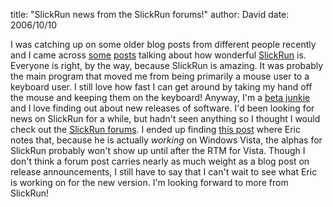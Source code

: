 
title: "SlickRun news from the SlickRun forums!"
author: David
date: 2006/10/10

I was catching up on some older blog posts from different people recently and I came across [some](http://www.hanselman.com/blog/SlickRunAndQuickSilver.aspx) [posts](http://www.shahine.com/omar/NewSlickRunBeta.aspx) talking about how wonderful [SlickRun](http://www.bayden.com/SlickRun/) is. Everyone is right, by the way, because SlickRun is amazing. It was probably the main program that moved me from being primarily a mouse user to a keyboard user. I still love how fast I can get around by taking my hand off the mouse and keeping them on the keyboard! 
Anyway, I'm a [beta junkie](http://www.mohundro.com/blog/PermaLink,guid,d8543c4e-d0ab-44ba-9f7e-a5244a764d63.aspx) and I love finding out about new releases of software. I'd been looking for news on SlickRun for a while, but hadn't seen anything so I thought I would check out the [SlickRun forums](http://groups.msn.com/bayden/slickrun.msnw). I ended up finding <a href="http://groups.msn.com/bayden/slickrun.msnw?action=get_message&mview=0&ID_Message=3&LastModified=4675589231129791388">this post</a> where Eric notes that, because he is actually <em>working</em> on Windows Vista, the alphas for SlickRun probably won't show up until after the RTM for Vista. 
Though I don't think a forum post carries nearly as much weight as a blog post on release announcements, I still have to say that I can't wait to see what Eric is working on for the new version. I'm looking forward to more from SlickRun!

